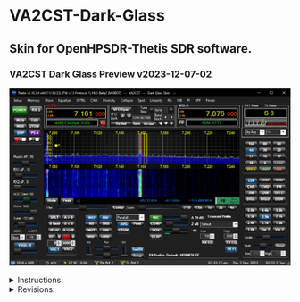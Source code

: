 # VA2CST-Dark-Glass
 
 ## Skin for OpenHPSDR-Thetis SDR software.

 ### VA2CST Dark Glass Preview v2023-12-07-02

 ![](/VA2CST%20Dark%20Glass/VA2CST%20Dark%20Glass.png)



<details>

 <summary>Instructions:</summary>

 ## To download 
 Click the "Code" button and select "Download ZIP"
 from my [GitHub](https://github.com/Aleziss/OpenHPSDR-Thetis-Skins).

 You shall copy the `VA2CST Dark Glass` folder to your Thetis skin
 folder located at `C:\Users\YourName\AppData\Roaming\OpenHPSDR\Skins`.

 For PowerSDR, copy the "VA2CST Dark Glass" folder to your PowerSDR
 folder located at `C:\Users\YourName\AppData\Roaming\FlexRadio Systems\PowerSDR\Skins`
 but there might be visual issues as some of the graphics have changed
 in size and positions. Read the revision history, there are files that
 can be used in the folder to match older version of PowerSDR.

 ## This current skin is tested with
 [Thetis v2.10.3.4-HL2 by MI0BOT](https://github.com/mi0bot).

 ## Skin description
 This skin uses high resolution quality graphics and hopefully will
 suit for dark viewing environments.

 I have not tested this skin with other software like PowerSDR
 besides the version described previously. This skin is provided 
 as-is without any warranty that there will be no visual defects or 
 create instability on any of the OpenHPSDR family softwares.
 
 There are known graphical issues in "Collapse" Mode where some
 of the graphics go out of their visual aspect positions as
 some graphics are stretched within Thetis software.

 You can adjust the appearance to your liking. Note that you should
 not change the dark grey background color as buttons won't look as
 good since there does not seem to be support for transparancy
 as of this moment.



</details>

<details>
  <summary>Revisions:</summary>
	 
 ## 2023-12-07-04.
 * Update visual aspect of this file with separators for each updates.
 * Added separators to the instruction section.
 
 ## 2023-12-07-03.
 * Reorder text in this file to show Preview Picture at the top and documentation below with pull down menues.

 ## 2023-12-07-02.
 * Upgraded Preview picture to reflect Thetis v2.10.3.4.

 ## 2023-12-07-01. 
 * Modified Sub RX buttons size to Thetis v2.10.3.4.
	* The Sub RX button has change size. Previous buttons are renamed `chkEnableMultiRX-0/1-v2.10.0.png` and are still in the folder.
 		* Rename `chkEnableMultiRX-0/1-v2.10.0.png` to `chkEnableMultiRX-0/1.png` to get the larger buttons version for Thetis v2.10.0.0.

 ## 2023-12-07-00.
 * Multiple upgrade and adjustments to Thetis v2.10.3.4.
 * Upgraded panels resolution.
 * Modified VFO panel to be better adjusted. The previous VFO panel is renamed "panelVFO-v2.10.0.png" and still in the folder.
	* Rename `panelVFO-v2.10.0.png` to `panelVFO.png` in case you would like to keep the previous version of Thetis 2.10.0.0.
 * Upgraded resolution of RIT and XIT buttons along with their Reset buttons.
 * There is a Panel Option named `panelOptions.full.png` that can be set for the full height of the panel.
 	* Rename `panelOptions.full.png` to `panelOptions.png`. This add space to the panel so two other buttons could be added.

 ## 2023-12-05-01.
 * Correction of software names in this file.
 
 ## 2023-12-05-00.
 * Modified the preview screen picture to include tune slider. 

 ## 2023-12-04-01.
 * Added Tune slider bar and button cap that were missing.
  
 ## 2023-12-04-00.
 * Initial commit.

</details>
